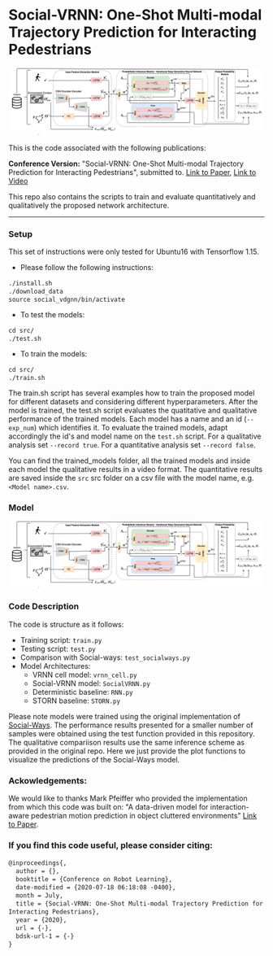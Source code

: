 # Social-VRNN: One-Shot Multi-modal Trajectory Prediction for Interacting Pedestrians

<img src="docs/imgs/multimodal_network_vrnn.png">

This is the code associated with the following publications:

**Conference Version:** "Social-VRNN: One-Shot Multi-modal Trajectory Prediction for Interacting Pedestrians", submitted to. [Link to Paper](-), [Link to Video](https://www.youtube.com/watch?v=XHoXkWLhwYQ)

This repo also contains the scripts to train and evaluate quantitatively and qualitatively the proposed network architecture.

---

### Setup

This set of instructions were only tested for Ubuntu16 with Tensorflow 1.15.
* Please follow the following instructions:
```
./install.sh
./download_data
source social_vdgnn/bin/activate
```
* To test the models:
```
cd src/
./test.sh
```
* To train the models:
```
cd src/
./train.sh
```
The train.sh script has several examples how to train the proposed model for different datasets and considering different hyperparameters. After the model is trained, the test.sh script evaluates the quatitative and qualitative performance of the trained models. Each model has a name and an id (`--exp_num`) which identifies it.
To evaluate the trained models, adapt accordingly the id's and model name on the `test.sh` script. For a qualitative analysis set `--record true`. For a quantitative analysis set `--record false`.

You can find the trained_models folder, all the trained models and inside each model the qualitative results in a video format. The quantitative results are saved inside the `src` src folder on a csv file with the model name, e.g. `<Model name>.csv`.  
### Model

<div align='center'>
<img src="docs/imgs/multimodal_network_vrnn.png"></img>
</div>

### Code Description
The code is structure as it follows:
- Training script: `train.py`
- Testing script: `test.py`
- Comparison with Social-ways: `test_socialways.py`
- Model Architectures:
    - VRNN cell model: `vrnn_cell.py`
    - Social-VRNN model: `SocialVRNN.py`
    - Deterministic baseline: `RNN.py` 
    - STORN baseline: `STORN.py` 

Please note models were trained using the original implementation of [Social-Ways](https://github.com/amiryanj/socialways.git). The performance results presented for a smaller number of samples were obtained using the test function provided in this repository. The qualitative compariison results use the same inference scheme as provided in the original repo. Here we just provide the plot functions to visualize the predictions of the Social-Ways model.

### Ackowledgements:

We would like to thanks Mark Pfeiffer who provided the implementation from which this code was built on: "A data-driven model for interaction-aware pedestrian motion prediction in object cluttered environments" [Link to Paper](https://arxiv.org/pdf/1709.08528.pdf).

### If you find this code useful, please consider citing:

```
@inproceedings{,
  author = {},
  booktitle = {Conference on Robot Learning},
  date-modified = {2020-07-18 06:18:08 -0400},
  month = July,
  title = {Social-VRNN: One-Shot Multi-modal Trajectory Prediction for Interacting Pedestrians},
  year = {2020},
  url = {-},
  bdsk-url-1 = {-}
}
```